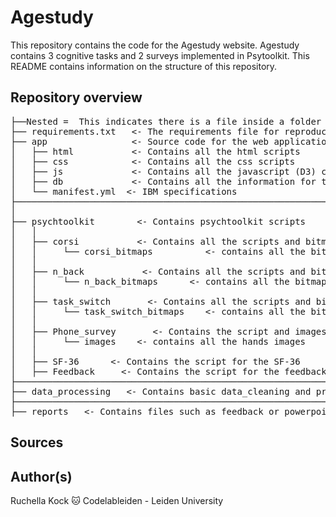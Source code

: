 # Agestudy
This repository contains the code for the Agestudy website.
Agestudy contains 3 cognitive tasks and 2 surveys implemented in Psytoolkit.
This README contains information on the structure of this repository.

## Repository overview
<pre>
├──Nested =  This indicates there is a file inside a folder  
├── requirements.txt   <- The requirements file for reproducing the analysis
├── app                <- Source code for the web application     
│   ├── html           <- Contains all the html scripts
│   ├── css            <- Contains all the css scripts
│   ├── js             <- Contains all the javascript (D3) code
│   ├── db             <- Contains all the information for the database
│   └── manifest.yml  <- IBM specifications
├────────────────────────────────────────────────────────────────────────────────────
│              
├── psychtoolkit        <- Contains psychtoolkit scripts
│   │
│   ├── corsi           <- Contains all the scripts and bitmaps for corsi
│   │     └── corsi_bitmaps          <- contains all the bitmaps used for corsi
│   │
│   ├── n_back           <- Contains all the scripts and bitmaps for n-back
│   │     └── n_back_bitmaps      <- contains all the bitmaps used for N-back
│   │
│   ├── task_switch       <- Contains all the scripts and bitmaps for task switching
│   │     └── task_switch_bitmaps    <- contains all the bitmaps used for task_switch
│   │
│   ├── Phone_survey       <- Contains the script and images for the phone survey       
│   │     └── images    <- contains all the hands images
│   │
│   ├── SF-36      <- Contains the script for the SF-36
│   ├── Feedback     <- Contains the script for the feedback survey
├────────────────────────────────────────────────────────────────────────────────────
├── data_processing   <- Contains basic data_cleaning and processing scripts
├────────────────────────────────────────────────────────────────────────────────────
├── reports   <- Contains files such as feedback or powerpoints
</pre>
## Sources

## Author(s)
Ruchella Kock :cat:
Codelableiden - Leiden University 
